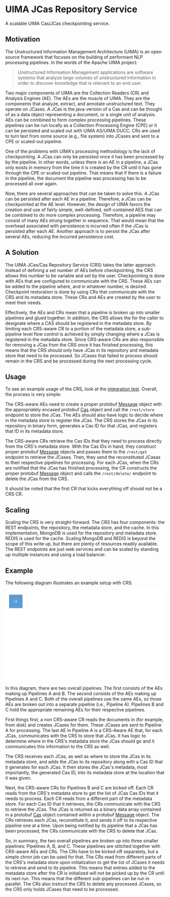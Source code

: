 # UIMA JCas Repository Service
A scalable UIMA Cas/JCas checkpointing service.

## Motivation

The Unstructured Information Management Architecture (UIMA) is an open source framework that focuses on the building of performant NLP processing pipelines. In the words of the Apache UIMA project:

> Unstructured Information Management applications are software systems that analyze large volumes of unstructured information in order to discover knowledge that is relevant to an end user.

Two major components of UIMA are the Collection Readers (CR) and Analysis Engines (AE). The AEs are the muscle of UIMA. They are the components that analyze, extract, and annotate unstructured text. They operate on JCases. A JCas is the java-version of a Cas and can be thought of as a data object representing a document, or a single unit of analysis. AEs can be combined to form complex processing pipelines. These pipelines can be run locally as a Collection Processing Engine (CPE) or it can be persisted and scaled out with UIMA AS/UIMA DUCC. CRs are used to turn text from some source (e.g., file system) into JCases and sent to a CPE or scaled-out pipeline.

One of the problems with UIMA's processing methodology is the lack of checkpointing. A JCas can only be persisted once it has been processed by by the pipeline. In other words, unless there is an AE in a pipeline, a JCas only exists in memory from the time it is created by the CR until it has gone through the CPE or scaled-out pipeline. That means that if there is a failure in the pipeline, the document the pipeline was processing has to be processed all over again.

Now, there are several approaches that can be taken to solve this. A JCas can be persisted after each AE in a pipeline. Therefore, a JCas can be checkpointed at the AE level. However, the design of UIMA favors the creation and use of fairly simple, well-defined, self-contained AES that can be combined to do more complex processing. Therefore, a pipeline may consist of many AEs strung together in sequence. That would mean that the overhead associated with persistence is incurred often if the JCas is persisted after each AE. Another approach is to persist the JCas after several AEs, reducing the incurred persistence cost.

## A Solution

The UIMA JCas/Cas Repository Service (CRS) takes the latter approach. Instead of defining a set number of AEs before checkpointing, the CRS allows this number to be variable and set by the user. Checkpointing is done with AEs that are configured to communicate with the CRS. These AEs can be added to the pipeline where, and in whatever number, is desired. Checkpoint restoration is done by using CRs that communicate with the CRS and its metadata store. These CRs and AEs are created by the user to meet their needs.

Effectively, the AEs and CRs mean that a pipeline is broken up into smaller pipelines and glued together. In addition, the CRS allows the for the caller to designate where a CAS should be registered in the metadata store. By limiting each CRS-aware CR to a portion of the metadata store, a sub-pipeline level flow control is achieved by simply changing where a JCas is registered in the metadata store. Since CRS-aware CRs are also responsible for removing a JCas from the CRS once it has finished processing, this means that the CRS should only have JCas in its repository and metadata store that need to be processed. So JCases that failed to process should remain in the CRS and be processed during the next processing cycle.

## Usage

To see an example usage of the CRS, look at the [integration test](https://github.com/revistek/cas-repository-service/blob/main/src/test/java/com/revistek/web/resources/TestCasRepositoryServiceResource.java). Overall, the process is very simple:

The CRS-aware AEs need to create a proper protobuf [Message](https://github.com/revistek/cas-repository-service-common/blob/main/src/main/proto/Message.proto) object with the appropriately encased protobuf [Cas](https://github.com/revistek/cas-repository-service-common/blob/main/src/main/proto/Cas.proto) object and call the `/rest/store` endpoint to store the JCas. The AEs should also have logic to decide where in the metadata store to register the JCas. The CRS stores the JCas in its repository in binary form, generates a Cas ID for that JCas, and registers that ID in its metadata store.

The CRS-aware CRs retrieve the Cas IDs that they need to process directly from the CRS's metadata store. With the Cas IDs in hand, they construct proper protobuf [Message](https://github.com/revistek/cas-repository-service-common/blob/main/src/main/proto/Message.proto) objects and passes them to the `/rest/get` endpoint to retrieve the JCases. Then, they send the reconstituted JCasas to their respective pipelines for processing. For each JCas, when the CRs are notified that the JCas has finished processing, the CR constructs the proper protobuf [Message](https://github.com/revistek/cas-repository-service-common/blob/main/src/main/proto/Message.proto) object and calls the `/rest/delete/` endpoint to delete the JCas from the CRS.

It should be noted that the first CR that kicks everything off should not be a CRS CR.

## Scaling

Scaling the CRS is very straight-forward. The CRS has four components: the REST endpoints, the repository, the metadata store, and the cache. In this implementation, MongoDB is used for the repository and metadata store. REDIS is used for the cache. Scaling MongoDB and REDIS is beyond the scope of this write up, but there are plenty of resources readily available. The REST endpoints are just web services and can be scaled by standing up multiple instances and using a load balancer.

## Example

The following diagram illustrates an example setup with CRS.

![CRS Diagram](./CRS-diagram.gif)

In this diagram, there are two overall pipelines. The first consists of the AEs making up Pipelines A and B. The second consists of the AEs making up Pipelines A and C. Both of the overall pipelines use the same AEs, so those AEs are broken out into a separate pipeline (i.e., Pipeline A). Pipelines B and C hold the appropriate remaining AEs for their respective pipelines.

First things first, a non CRS-aware CR reads the documents in (for example, from disk) and creates JCases for them. These JCases are sent to Pipeline A for processing. The last AE in Pipeline A is a CRS-Aware AE that, for each JCas, communicates with the CRS to store that JCas. It has logic to determine where in the CRS's metadata store the JCas should go and it communicates this information to the CRS as well.

The CRS receives each JCas, as well as where to store the JCas in its metadata store, and adds the JCas to its repository along with a Cas ID that it generates for each JCas. It then stores the JCas's metadata, most importantly, the generated Cas ID, into its metadata store at the location that it was given.

Next, the CRS-aware CRs for Pipelines B and C are kicked off. Each CR reads from the CRS's metadata store to get the list of JCas Cas IDs that it needs to process. Each CR reads from a different part of the metadata store. For each Cas ID that it retrieves, the CRs communicate with the CRS to retrieve the JCas. The JCas is returned as a binary data array contained in a protobuf [Cas](https://github.com/revistek/cas-repository-service-common/blob/main/src/main/proto/Cas.proto) object contained within a protobuf [Message](https://github.com/revistek/cas-repository-service-common/blob/main/src/main/proto/Message.proto) object. The CRs retrieves each JCas, reconstitute it, and sends it off to its respective pipeline one at a time. Upon being notified by its pipeline that a JCas has been processed, the CRs communicate with the CRS to delete that JCas.

So, in summary, the two overall pipelines are broken up into three smaller pipelines: Pipelines A, B, and C. These pipelines are stitched together with CRS-aware AEs and CRs. The CRs have to be kicked off separately, but a simple chron job can be used for that. The CRs read from different parts of the CRS's metadata store upon initialization to get the list of JCases it needs to retrieve and send to its pipeline. This means that entries added to the metadata store after the CR is initialized will not be picked up by the CR until its next run. This means that the different sub-pipelines can be run in parallel. The CRs also instruct the CRS to delete any processed JCases, so the CRS only holds JCases that need to be processed. 
